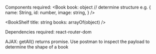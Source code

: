 Components required:
<Book
  book: object // determine structure e.g. { name: String, id: number, image: string, }
/>

<BookShelf
  title: string
  books: arrayOf(object)
/>

Dependencies required:
react-router-dom

AJAX:
getAll() returns promise. Use postman to inspect the payload to determine the shape of a book

